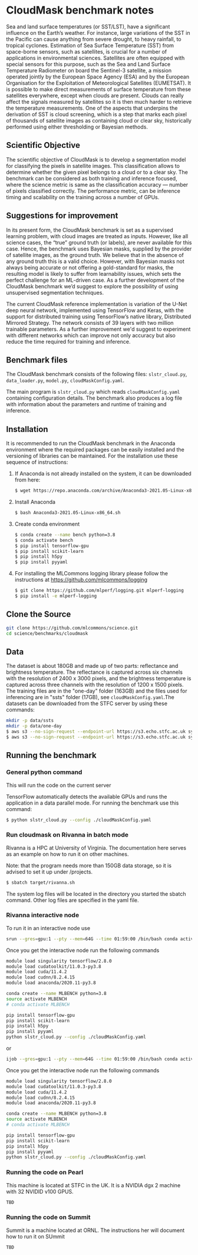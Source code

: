 # CloudMask benchmark notes

Sea and land surface temperatures (or SST/LST), have a significant
influence on the Earth’s weather.  For instance, large variations of
the SST in the Pacific can cause anything from severe drought, to
heavy rainfall, to tropical cyclones. Estimation of Sea Surface
Temperature (SST) from space-borne sensors, such as satellites, is
crucial for a number of applications in environmental
sciences. Satellites are often equipped with special sensors for this
purpose, such as the Sea and Land Surface Temperature Radiometer on
board the Sentinel-3 satellite, a mission operated jointly by the
European Space Agency (ESA) and by the European Organisation for the
Exploitation of Meteorological Satellites (EUMETSAT). It is possible
to make direct measurements of surface temperature from these
satellites everywhere, except when clouds are present.  Clouds can
really affect the signals measured by satellites so it is then much
harder to retrieve the temperature measurements. One of the aspects
that underpins the derivation of SST is cloud screening, which is a
step that marks each pixel of thousands of satellite images as
containing cloud or clear sky, historically performed using either
thresholding or Bayesian methods.

## Scientific Objective

The scientific objective of CloudMask is to develop a segmentation model 
for classifying the pixels in satellite images. This classification allows 
to determine whether the given pixel belongs to a cloud or to a clear sky. 
The benchmark can be considered as both training and inference focused, 
where the science metric is same as the classification accuracy — number 
of pixels classified correctly. The performance metric, can be inference 
timing and scalability on the training across a number of GPUs.

## Suggestions for improvement
In its present form, the CloudMask benchmark is set as a supervised learning 
problem, with cloud images are treated as inputs. However, like all science 
cases, the “true” ground truth (or labels), are never available for this case. 
Hence, the benchmark uses Bayesian masks, supplied by the provider of satellite 
images, as the ground truth. We believe that in the absence of any ground truth 
this is a valid choice. However, with Bayesian masks not always being accurate 
or not offering a gold-standard for masks, the resulting model is likely to suffer 
from learnability issues, which sets the perfect challenge for an ML-driven case. 
As a further development of the CloudMask benchmark we’d suggest to explore the 
possibility of using unsupervised segmentation techniques.

The current CloudMask reference implementation is variation of the U-Net deep neural network, 
implemented using TensorFlow and Keras, with the support for distributed training using 
TensorFlow’s native library, Distributed Mirrored Strategy. The network consists of 39 
layers with two million trainable parameters. As a further improvement we'd suggest to 
experiment with different networks which can improve not only accuracy but also reduce 
the time required for training and inference.

## Benchmark files

The CloudMask benchmark consists of the following files:
`slstr_cloud.py`,
`data_loader.py`,
`model.py`,
`cloudMaskConfig.yaml`.

The main program is `slstr_cloud.py` which reads
`cloudMaskConfig.yaml` containing configuration details.  The
benchmark also produces a log file with information about the
parameters and runtime of training and inference.


## Installation

It is recommended to run the CloudMask benchmark in the Anaconda
environment where the required packages can be easily installed and
the versioning of libraries can be maintained. For the installation
use these sequence of instructions:

1. If Anaconda is not already installed on the system, it can be
   downloaded from here:

   ```bash
   $ wget https://repo.anaconda.com/archive/Anaconda3-2021.05-Linux-x86_64.sh
   ```
 

2. Install Anaconda

   ```bash
   $ bash Anaconda3-2021.05-Linux-x86_64.sh
   ```

3. Create conda environment


   ```bash
   $ conda create --name bench python=3.8
   $ conda activate bench
   $ pip install tensorflow-gpu
   $ pip install scikit-learn
   $ pip install h5py
   $ pip install pyyaml
   ```
   
4. For installing the MLCommons logging library please follow the
   instructions at <https://github.com/mlcommons/logging>

   ```bash
   $ git clone https://github.com/mlperf/logging.git mlperf-logging
   $ pip install -e mlperf-logging
   ```

## Clone the Source

```bash
git clone https://github.com/mlcommons/science.git
cd science/benchmarks/cloudmask
```
   
## Data

The dataset is about 180GB and made up of two parts: reflectance and
brightness temperature. The reflectance is captured across six
channels with the resolution of 2400 x 3000 pixels, and the brightness
temperature is captured across three channels with the resolution of
1200 x 1500 pixels. The training files are in the "one-day" folder
(163GB) and the files used for inferencing are in "ssts" folder
(17GB), see `cloudMaskConfig.yaml`.The datasets can be downloaded from
the STFC server by using these commands:

```bash
mkdir -p data/ssts
mkdir -p data/one-day
$ aws s3 --no-sign-request --endpoint-url https://s3.echo.stfc.ac.uk sync s3://sciml-datasets/es/cloud_slstr_ds1/one-day ./data/one-day
$ aws s3 --no-sign-request --endpoint-url https://s3.echo.stfc.ac.uk sync s3://sciml-datasets/es/cloud_slstr_ds1/ssts ./data/ssts
```


## Running the benchmark

### General python command 

This will run the code on the current server

TensorFlow automatically detects the available GPUs and runs the
application in a data parallel mode.  For running the benchmark use
this command:

```bash
$ python slstr_cloud.py --config ./cloudMaskConfig.yaml
```

### Run cloudmask on Rivanna in batch mode

Rivanna is a HPC at University of Virginia. The documentation here serves as an example on how to run it on other machines.

Note: that the program needs more than 150GB data storage, so it is advised to set it up under /projects. 

```bash
$ sbatch target/rivanna.sh
```

The system log files will be located in the directory you started the sbatch command. Other log files are specified in the yaml file.

### Rivanna interactive node 

To run it in an interactive node use

```bash
srun --gres=gpu:1 --pty --mem=64G --time 01:59:00 /bin/bash conda activate BENCH 
```
Once you get the interactive node run the following commands

```bash
module load singularity tensorflow/2.8.0
module load cudatoolkit/11.0.3-py3.8
module load cuda/11.4.2
module load cudnn/8.2.4.15
module load anaconda/2020.11-py3.8

conda create --name MLBENCH python=3.8
source activate MLBENCH
# conda activate MLBENCH

pip install tensorflow-gpu
pip install scikit-learn
pip install h5py
pip install pyyaml
python slstr_cloud.py --config ./cloudMaskConfig.yaml
```

or

```bash
ijob --gres=gpu:1 --pty --mem=64G --time 01:59:00 /bin/bash conda activate BENCH 
```
Once you get the interactive node run the following commands

```bash
module load singularity tensorflow/2.8.0
module load cudatoolkit/11.0.3-py3.8
module load cuda/11.4.2
module load cudnn/8.2.4.15
module load anaconda/2020.11-py3.8

conda create --name MLBENCH python=3.8
source activate MLBENCH
# conda activate MLBENCH

pip install tensorflow-gpu
pip install scikit-learn
pip install h5py
pip install pyyaml
python slstr_cloud.py --config ./cloudMaskConfig.yaml
```

### Running the code on Pearl

This machine is located at STFC in the UK. It is a NVIDIA dgx 2 machine with 32 NVIDID v100 GPUS.

```bash
TBD
```

### Running the code on Summit

Summit is a machine located at ORNL. The instructions her will document how to run it on SUmmit

```bash
TBD
```








